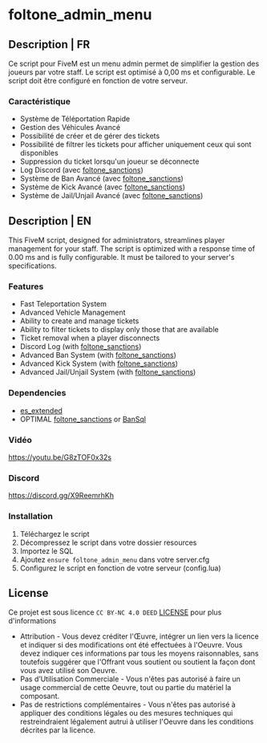 # foltone_admin_menu

## Description | FR
Ce script pour FiveM est un menu admin permet de simplifier la gestion des joueurs par votre staff.
Le script est optimisé à 0,00 ms et configurable.
Le script doit être configuré en fonction de votre serveur.

### Caractéristique
- Système de Téléportation Rapide
- Gestion des Véhicules Avancé
- Possibilité de créer et de gérer des tickets
- Possibilité de filtrer les tickets pour afficher uniquement ceux qui sont disponibles
- Suppression du ticket lorsqu'un joueur se déconnecte
- Log Discord (avec [foltone_sanctions](https://forum.cfx.re/t/paid-standlone-admin-command-ban-kick-jail-fr-en/5157088))
- Système de Ban Avancé (avec [foltone_sanctions](https://forum.cfx.re/t/paid-standlone-admin-command-ban-kick-jail-fr-en/5157088))
- Système de  Kick Avancé (avec [foltone_sanctions](https://forum.cfx.re/t/paid-standlone-admin-command-ban-kick-jail-fr-en/5157088))
- Système de Jail/Unjail Avancé (avec [foltone_sanctions](https://forum.cfx.re/t/paid-standlone-admin-command-ban-kick-jail-fr-en/5157088))

## Description | EN
This FiveM script, designed for administrators, streamlines player management for your staff. The script is optimized with a response time of 0.00 ms and is fully configurable. It must be tailored to your server's specifications.

### Features
- Fast Teleportation System
- Advanced Vehicle Management
- Ability to create and manage tickets
- Ability to filter tickets to display only those that are available
- Ticket removal when a player disconnects
- Discord Log (with [foltone_sanctions](https://forum.cfx.re/t/paid-standlone-admin-command-ban-kick-jail-fr-en/5157088))
- Advanced Ban System (with [foltone_sanctions](https://forum.cfx.re/t/paid-standlone-admin-command-ban-kick-jail-fr-en/5157088))
- Advanced Kick System (with [foltone_sanctions](https://forum.cfx.re/t/paid-standlone-admin-command-ban-kick-jail-fr-en/5157088))
- Advanced Jail/Unjail System (with [foltone_sanctions](https://forum.cfx.re/t/paid-standlone-admin-command-ban-kick-jail-fr-en/5157088))


### Dependencies
- [es_extended](https://github.com/esx-framework/esx_core/tree/main/%5Bcore%5D/es_extended)
- OPTIMAL [foltone_sanctions](https://forum.cfx.re/t/paid-standlone-admin-command-ban-kick-jail-fr-en/5157088) or [BanSql](https://github.com/RedAlex/FiveM-BanSql)

### Vidéo
https://youtu.be/G8zTOF0x32s

### Discord
https://discord.gg/X9ReemrhKh

### Installation
1. Téléchargez le script
2. Décompressez le script dans votre dossier resources
3. Importez le SQL
4. Ajoutez ``ensure foltone_admin_menu`` dans votre server.cfg
5. Configurez le script en fonction de votre serveur (config.lua)

## License
Ce projet est sous licence ``CC BY-NC 4.0 DEED`` [LICENSE](https://creativecommons.org/licenses/by-nc/4.0/) pour plus d'informations
- Attribution - Vous devez créditer l'Œuvre, intégrer un lien vers la licence et indiquer si des modifications ont été effectuées à l'Oeuvre. Vous devez indiquer ces informations par tous les moyens raisonnables, sans toutefois suggérer que l'Offrant vous soutient ou soutient la façon dont vous avez utilisé son Oeuvre.
- Pas d’Utilisation Commerciale - Vous n'êtes pas autorisé à faire un usage commercial de cette Oeuvre, tout ou partie du matériel la composant.
- Pas de restrictions complémentaires - Vous n'êtes pas autorisé à appliquer des conditions légales ou des mesures techniques qui restreindraient légalement autrui à utiliser l'Oeuvre dans les conditions décrites par la licence.
